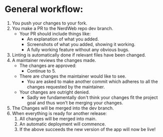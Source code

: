# General workflow:
1. You push your changes to your fork.
2. You make a PR to the NerdWeb repo dev branch.
   - Your PR should include things like:
     - An explanation of what you added.
     - Screenshots of what you added, showing it working.
     - A fully working feature without any obvious bugs.
3. Linting is automatically done if relevant files have been changed.
4. A maintainer reviews the changes made.
    - The changes are approved:
      - Continue to 5.
    - There are changes the maintainer would like to see.
      - You are asked to make another commit which adheres to all the changes requested by the maintainer.
    - Your changes are outright denied.
      - Sadly we fundamentally don't think your changes fit the project goal and thus won't be merging your changes.
5. The Changes will be merged into the dev branch.
6. When everything is ready for another release:
   1. All changes will be merged into main.
   2. An automatic deployment will commence.
   3. If the above succeeds the new version of the app will now be live!